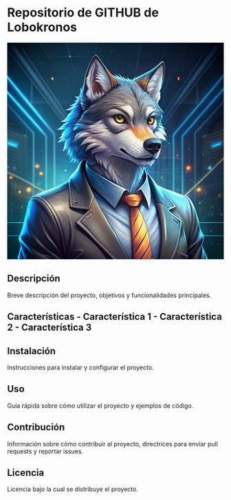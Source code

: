 # Repositorio de GITHUB de Lobokronos 
![Imagen de Portada](recursos/wolf-developer.jpg) 
## Descripción 
Breve descripción del proyecto, objetivos y funcionalidades principales. 
## Características - Característica 1 - Característica 2 - Característica 3 
## Instalación 
Instrucciones para instalar y configurar el proyecto. 
## Uso 
Guía rápida sobre cómo utilizar el proyecto y ejemplos de código. 
## Contribución 
Información sobre cómo contribuir al proyecto, directrices para enviar pull requests y reportar issues. 
## Licencia 
Licencia bajo la cual se distribuye el proyecto. 
